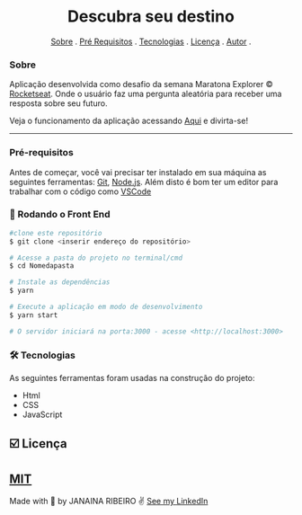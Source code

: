 

<h1 align="center"> Descubra seu destino</h1>

<p align="center">
<a href="#Sobre">Sobre</a> .
<a href="#pre-requisitos">Pré Requisitos</a> .
<a href="#tecnologias">Tecnologias</a> .
<a href="#licenc-a">Licença</a> .
<a href="#autor">Autor</a> .
</p>

### Sobre

Aplicação desenvolvida como desafio da semana Maratona Explorer &copy; [Rocketseat](https://rocketseat.com.br/). Onde o usuário faz uma pergunta aleatória para receber uma resposta sobre seu futuro.
<p>
 
Veja o funcionamento da aplicação acessando [Aqui](https://janaribeirof.github.io/QualSeuDestino/) e divirta-se!
 
<hr>


<h4 align="center">
 

 <!--<h1 align="center">
    <img alt="Readme" scr="./> (Pra incluir o gif ou imagem do projeto do projeto.) -->

### Pré-requisitos

 Antes de começar, você vai precisar ter instalado em sua máquina as seguintes ferramentas:
 [Git](https://git-scm.com), [Node.js](https://nodejs.org/en/).
 Além disto é bom ter um editor para trabalhar com o código como [VSCode](https://code.visualstudio.com/) 

### 🎲 Rodando o Front End

 ```bash
 #clone este repositório
 $ git clone <inserir endereço do repositório>

 # Acesse a pasta do projeto no terminal/cmd
 $ cd Nomedapasta

 # Instale as dependências
 $ yarn

 # Execute a aplicação em modo de desenvolvimento
 $ yarn start

 # O servidor iniciará na porta:3000 - acesse <http://localhost:3000>
 ```

 ### 🛠️ Tecnologias

 As seguintes ferramentas foram usadas na construção do projeto:

 - Html
 - CSS
 - JavaScript

 ## ☑️ Licença
  [MIT](LICENSE)
 ---

 Made with 💜 by JANAINA RIBEIRO ✌️ [See my LinkedIn](https://www.linkedin.com/in/janaina-ribeiro-9624044b/)
